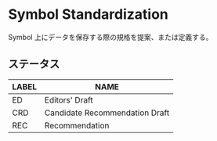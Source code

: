 # Symbol Standardization

Symbol 上にデータを保存する際の規格を提案、または定義する。

## ステータス

| LABEL | NAME                           |
| ----- | ------------------------------ |
| ED    | Editors' Draft                 |
| CRD   | Candidate Recommendation Draft |
| REC   | Recommendation                 |
